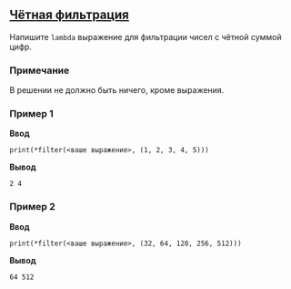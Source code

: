 ## [Чётная фильтрация](../../../solutions/4.2/42_i.py)

Напишите `lambda` выражение для фильтрации чисел с чётной суммой цифр.

### Примечание

В решении не должно быть ничего, кроме выражения.

### Пример 1

**Ввод**
```plaintext
print(*filter(<ваше выражение>, (1, 2, 3, 4, 5)))
```

**Вывод**
```plaintext
2 4
```

### Пример 2

**Ввод**
```plaintext
print(*filter(<ваше выражение>, (32, 64, 128, 256, 512)))
```

**Вывод**
```plaintext
64 512
```